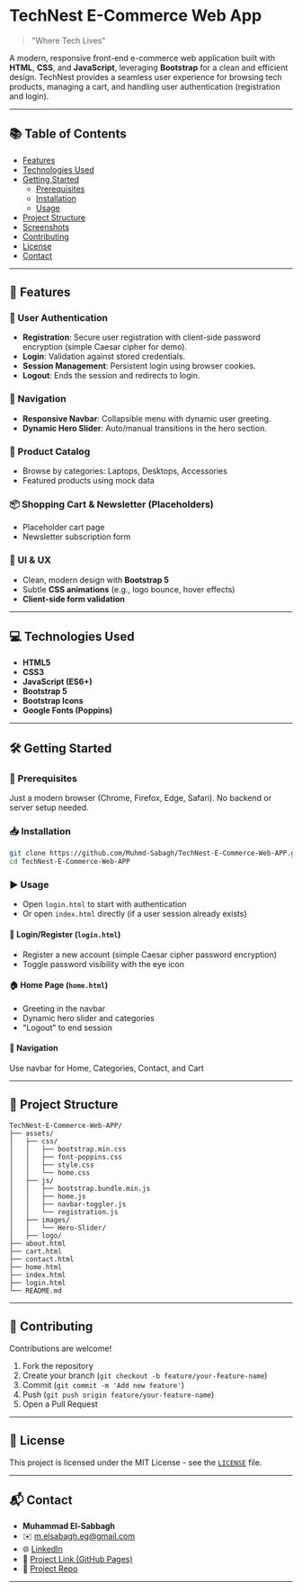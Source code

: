 # TechNest E-Commerce Web App

> "Where Tech Lives"

A modern, responsive front-end e-commerce web application built with **HTML**, **CSS**, and **JavaScript**, leveraging **Bootstrap** for a clean and efficient design. TechNest provides a seamless user experience for browsing tech products, managing a cart, and handling user authentication (registration and login).

---

## 📚 Table of Contents
- [Features](#features)
- [Technologies Used](#technologies-used)
- [Getting Started](#getting-started)
  - [Prerequisites](#prerequisites)
  - [Installation](#installation)
  - [Usage](#usage)
- [Project Structure](#project-structure)
- [Screenshots](#screenshots)
- [Contributing](#contributing)
- [License](#license)
- [Contact](#contact)

---

## 🚀 Features

### 🔐 User Authentication
- **Registration**: Secure user registration with client-side password encryption (simple Caesar cipher for demo).
- **Login**: Validation against stored credentials.
- **Session Management**: Persistent login using browser cookies.
- **Logout**: Ends the session and redirects to login.

### 🧭 Navigation
- **Responsive Navbar**: Collapsible menu with dynamic user greeting.
- **Dynamic Hero Slider**: Auto/manual transitions in the hero section.

### 🛒 Product Catalog
- Browse by categories: Laptops, Desktops, Accessories
- Featured products using mock data

### 📦 Shopping Cart & Newsletter (Placeholders)
- Placeholder cart page
- Newsletter subscription form

### 🎨 UI & UX
- Clean, modern design with **Bootstrap 5**
- Subtle **CSS animations** (e.g., logo bounce, hover effects)
- **Client-side form validation**

---

## 💻 Technologies Used
- **HTML5**
- **CSS3**
- **JavaScript (ES6+)**
- **Bootstrap 5**
- **Bootstrap Icons**
- **Google Fonts (Poppins)**

---

## 🛠️ Getting Started

### 🔧 Prerequisites
Just a modern browser (Chrome, Firefox, Edge, Safari). No backend or server setup needed.

### 📥 Installation
```bash
git clone https://github.com/Muhmd-Sabagh/TechNest-E-Commerce-Web-APP.git
cd TechNest-E-Commerce-Web-APP
```

### ▶️ Usage
- Open `login.html` to start with authentication
- Or open `index.html` directly (if a user session already exists)

#### 🔐 Login/Register (`login.html`)
- Register a new account (simple Caesar cipher password encryption)
- Toggle password visibility with the eye icon

#### 🏠 Home Page (`home.html`)
- Greeting in the navbar
- Dynamic hero slider and categories
- "Logout" to end session

#### 🔗 Navigation
Use navbar for Home, Categories, Contact, and Cart

---

## 📁 Project Structure
```
TechNest-E-Commerce-Web-APP/
├── assets/
│   ├── css/
│   │   ├── bootstrap.min.css
│   │   ├── font-poppins.css
│   │   ├── style.css
│   │   └── home.css
│   ├── js/
│   │   ├── bootstrap.bundle.min.js
│   │   ├── home.js
│   │   ├── navbar-toggler.js
│   │   └── registration.js
│   ├── images/
│   │   └── Hero-Slider/
│   ├── logo/
├── about.html
├── cart.html
├── contact.html
├── home.html
├── index.html
├── login.html
└── README.md
```

---

## 🤝 Contributing

Contributions are welcome!

1. Fork the repository
2. Create your branch (`git checkout -b feature/your-feature-name`)
3. Commit (`git commit -m 'Add new feature'`)
4. Push (`git push origin feature/your-feature-name`)
5. Open a Pull Request

---

## 📄 License
This project is licensed under the MIT License - see the [`LICENSE`](LICENSE) file.

---

## 📬 Contact
- **Muhammad El-Sabbagh**
- ✉️ m.elsabagh.eg@gmail.com
- 🌐 [LinkedIn](https://www.linkedin.com/in/muhammad-el-sabbagh)
- 🔗 [Project Link (GitHub Pages)](https://muhmd-sabagh.github.io/TechNest-E-Commerce-Web-APP/)
- 📁 [Project Repo](https://github.com/Muhmd-Sabagh/TechNest-E-Commerce-Web-APP)

---
